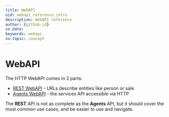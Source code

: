 ```yaml
---
title: WebAPI
uid: webapi_reference_intro
description: WebAPI reference
author: {github-id}
so.date: 
keywords: webapi
so.topic: concept
---
```


# WebAPI

The HTTP WebAPI comes in 2 parts:

* [REST WebAPI][1] - URLs describe entities like person or sale
* [Agents WebAPI][2] - the services API accessible via HTTP

The **REST** API is not as complete as the **Agents** API, but it should cover the most common use cases, and be easier to use and navigate.

<!-- Referenced links -->
[1]: ../../webapi/rest/index.md
[2]: ../../webapi/agents/index.md
